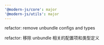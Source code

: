 ```yaml
---
'@modern-js/core': major
'@modern-js/utils': major
---
```


refactor: remove unbundle configs and types

refactor: 移除 unbundle 相关的配置项和类型定义
